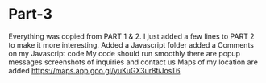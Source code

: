 # Part-3
Everything was copied from PART 1 & 2. I just added a few lines to PART 2 to make it more interesting.
Added a Javascript folder 
added a Comments on my Javascript code
My code should run smoothly
there are popup messages
screenshots of inquiries and contact us
Maps of my location are added
https://maps.app.goo.gl/yuKuGX3ur8tiJosT6
